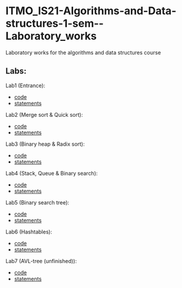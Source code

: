 # ITMO_IS21-Algorithms-and-Data-structures-1-sem--Laboratory_works
Laboratory works for the algorithms and data structures course

## Labs:

Lab1 (Entrance):
* [code](https://github.com/inter-malchik/ITMO_IS21-Algorithms-and-Data-structures-1-sem--Laboratory_works/tree/main/laboratory%20work%201)
* [statements](https://github.com/inter-malchik/ITMO_IS21-Algorithms-and-Data-structures-1-sem--Laboratory_works/blob/main/laboratory%20work%201/problems1.pdf)

Lab2 (Merge sort & Quick sort):
* [code](https://github.com/inter-malchik/ITMO_IS21-Algorithms-and-Data-structures-1-sem--Laboratory_works/tree/main/laboratory%20work%202)
* [statements](https://github.com/inter-malchik/ITMO_IS21-Algorithms-and-Data-structures-1-sem--Laboratory_works/blob/main/laboratory%20work%202/problems2.pdf)
 
Lab3 (Binary heap & Radix sort):
* [code](https://github.com/inter-malchik/ITMO_IS21-Algorithms-and-Data-structures-1-sem--Laboratory_works/tree/main/laboratory%20work%203)
* [statements](https://github.com/inter-malchik/ITMO_IS21-Algorithms-and-Data-structures-1-sem--Laboratory_works/blob/main/laboratory%20work%203/problems3.pdf)

Lab4 (Stack, Queue & Binary search):
* [code](https://github.com/inter-malchik/ITMO_IS21-Algorithms-and-Data-structures-1-sem--Laboratory_works/tree/main/laboratory%20work%204)
* [statements](https://github.com/inter-malchik/ITMO_IS21-Algorithms-and-Data-structures-1-sem--Laboratory_works/blob/main/laboratory%20work%204/problems4.pdf)

Lab5 (Binary search tree):
* [code](https://github.com/inter-malchik/ITMO_IS21-Algorithms-and-Data-structures-1-sem--Laboratory_works/tree/main/laboratory%20work%205)
* [statements](https://github.com/inter-malchik/ITMO_IS21-Algorithms-and-Data-structures-1-sem--Laboratory_works/blob/main/laboratory%20work%205/problems5.pdf)

Lab6 (Hashtables):
* [code](https://github.com/inter-malchik/ITMO_IS21-Algorithms-and-Data-structures-1-sem--Laboratory_works/tree/main/laboratory%20work%206)
* [statements](https://github.com/inter-malchik/ITMO_IS21-Algorithms-and-Data-structures-1-sem--Laboratory_works/blob/main/laboratory%20work%206/problems6.pdf)

Lab7 (AVL-tree (unfinished)):
* [code](https://github.com/inter-malchik/ITMO_IS21-Algorithms-and-Data-structures-1-sem--Laboratory_works/tree/main/laboratory%20work%207)
* [statements](https://github.com/inter-malchik/ITMO_IS21-Algorithms-and-Data-structures-1-sem--Laboratory_works/blob/main/laboratory%20work%207/problems7.pdf)
